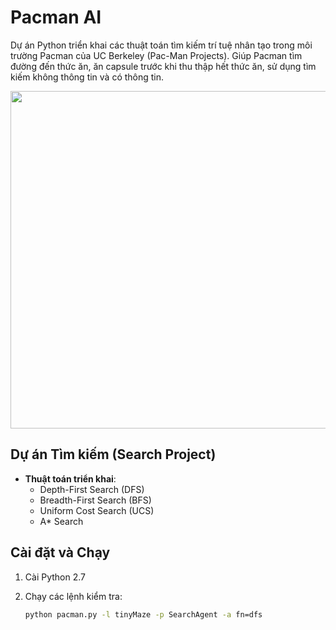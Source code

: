 # Pacman AI

Dự án Python triển khai các thuật toán tìm kiếm trí tuệ nhân tạo trong môi trường Pacman của UC Berkeley (Pac-Man Projects). Giúp Pacman tìm đường đến thức ăn, ăn capsule trước khi thu thập hết thức ăn, sử dụng tìm kiếm không thông tin và có thông tin.

<p align="center">
<img src="https://github.com/rojinakashefi/Pacman-AI/blob/main/interactive.gif" width="540" />
</p>

## Dự án Tìm kiếm (Search Project)

- **Thuật toán triển khai**:
  - Depth-First Search (DFS)
  - Breadth-First Search (BFS)
  - Uniform Cost Search (UCS)
  - A\* Search


## Cài đặt và Chạy

1. Cài Python 2.7
2. Chạy các lệnh kiểm tra:

   ```bash
   python pacman.py -l tinyMaze -p SearchAgent -a fn=dfs
   ```

## 
